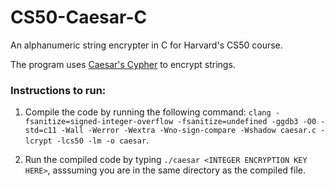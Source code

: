 # CS50-Caesar-C
An alphanumeric string encrypter in C for Harvard's CS50 course.

The program uses [Caesar's Cypher](https://en.wikipedia.org/wiki/Caesar_cipher) to encrypt strings.

### Instructions to run:
1. Compile the code by running the following command: `clang -fsanitize=signed-integer-overflow -fsanitize=undefined -ggdb3 -O0 -std=c11 -Wall -Werror -Wextra -Wno-sign-compare -Wshadow caesar.c -lcrypt -lcs50 -lm -o caesar`.

2. Run the compiled code by typing `./caesar <INTEGER ENCRYPTION KEY HERE>`, asssuming you are in the same directory as the compiled file.
